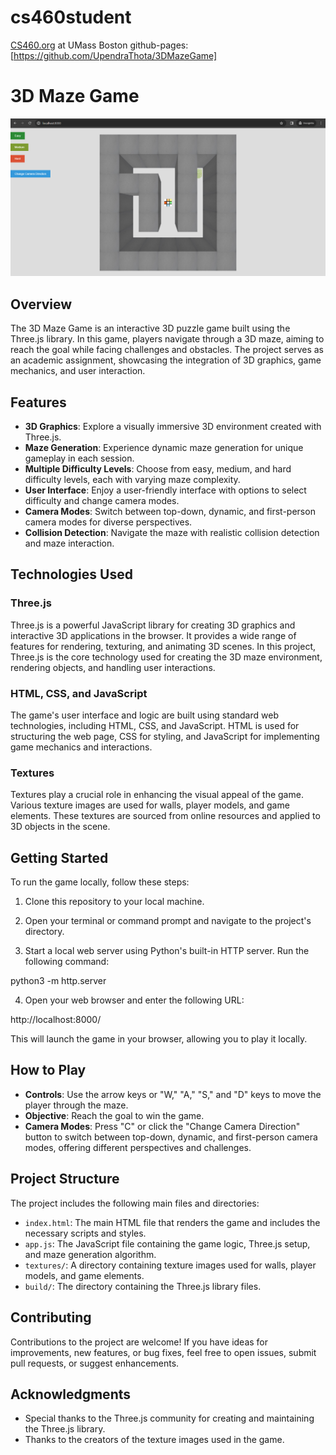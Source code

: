# cs460student
[CS460.org](https://cs460.org/) at UMass Boston
github-pages: [https://github.com/UpendraThota/3DMazeGame]
# 3D Maze Game



![3D Maze Game Screenshot](screenshot.png)

## Overview

The 3D Maze Game is an interactive 3D puzzle game built using the Three.js library. In this game, players navigate through a 3D maze, aiming to reach the goal while facing challenges and obstacles. The project serves as an academic assignment, showcasing the integration of 3D graphics, game mechanics, and user interaction.

## Features

- **3D Graphics**: Explore a visually immersive 3D environment created with Three.js.
- **Maze Generation**: Experience dynamic maze generation for unique gameplay in each session.
- **Multiple Difficulty Levels**: Choose from easy, medium, and hard difficulty levels, each with varying maze complexity.
- **User Interface**: Enjoy a user-friendly interface with options to select difficulty and change camera modes.
- **Camera Modes**: Switch between top-down, dynamic, and first-person camera modes for diverse perspectives.
- **Collision Detection**: Navigate the maze with realistic collision detection and maze interaction.

## Technologies Used

### Three.js

Three.js is a powerful JavaScript library for creating 3D graphics and interactive 3D applications in the browser. It provides a wide range of features for rendering, texturing, and animating 3D scenes. In this project, Three.js is the core technology used for creating the 3D maze environment, rendering objects, and handling user interactions.

### HTML, CSS, and JavaScript

The game's user interface and logic are built using standard web technologies, including HTML, CSS, and JavaScript. HTML is used for structuring the web page, CSS for styling, and JavaScript for implementing game mechanics and interactions.

### Textures

Textures play a crucial role in enhancing the visual appeal of the game. Various texture images are used for walls, player models, and game elements. These textures are sourced from online resources and applied to 3D objects in the scene.

## Getting Started

To run the game locally, follow these steps:

1. Clone this repository to your local machine.

2. Open your terminal or command prompt and navigate to the project's directory.

3. Start a local web server using Python's built-in HTTP server. Run the following command:

python3 -m http.server

4. Open your web browser and enter the following URL:

http://localhost:8000/

This will launch the game in your browser, allowing you to play it locally.

## How to Play

- **Controls**: Use the arrow keys or "W," "A," "S," and "D" keys to move the player through the maze.
- **Objective**: Reach the goal to win the game.
- **Camera Modes**: Press "C" or click the "Change Camera Direction" button to switch between top-down, dynamic, and first-person camera modes, offering different perspectives and challenges.

## Project Structure

The project includes the following main files and directories:

- `index.html`: The main HTML file that renders the game and includes the necessary scripts and styles.
- `app.js`: The JavaScript file containing the game logic, Three.js setup, and maze generation algorithm.
- `textures/`: A directory containing texture images used for walls, player models, and game elements.
- `build/`: The directory containing the Three.js library files.

## Contributing

Contributions to the project are welcome! If you have ideas for improvements, new features, or bug fixes, feel free to open issues, submit pull requests, or suggest enhancements.

## Acknowledgments

- Special thanks to the Three.js community for creating and maintaining the Three.js library.
- Thanks to the creators of the texture images used in the game.
 
